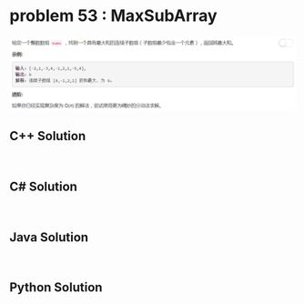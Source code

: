 
# problem 53 : MaxSubArray

<img src="https://github.com/Peefy/PeefyLeetCode/blob/master/doc/53.MaxSubArray/problem.png"/>

## C++ Solution

```c++



```

## C# Solution

```csharp



```

## Java Solution

```java



```

## Python Solution

```python



```


